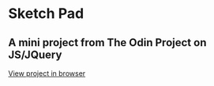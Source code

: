 # Sketch Pad

## A mini project from The Odin Project on JS/JQuery

[View project in browser](http://htmlpreview.github.io/?https://github.com/ronaldchacon/sketchpad/blob/master/index.html)
